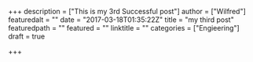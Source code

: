 +++
description = ["This is my 3rd Successful post"]
author = ["Wilfred"]
featuredalt = ""
date = "2017-03-18T01:35:22Z"
title = "my third post"
featuredpath = ""
featured = ""
linktitle = ""
categories = ["Engieering"]
draft = true

+++

